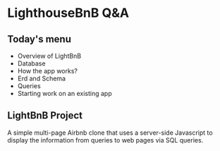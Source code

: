 # LighthouseBnB Q&A

## Today's menu

- Overview of LightBnB
- Database
- How the app works?
- Erd and Schema
- Queries
- Starting work on an existing app

## LightBnB Project

A simple multi-page Airbnb clone that uses a server-side Javascript to display the information from queries to web pages via SQL queries.
